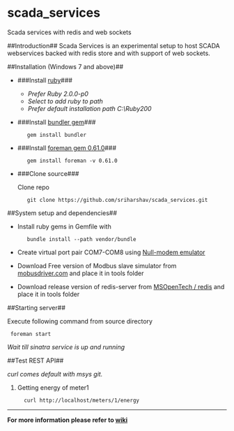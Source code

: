 scada_services
==============

Scada services with redis and web sockets

##Introduction##
Scada Services is an experimental setup to host SCADA webservices backed with redis store and with support of web sockets.

##Installation (Windows 7 and above)##

- ###Install [ruby](http://rubyinstaller.org/downloads/)###

	- *Prefer Ruby 2.0.0-p0*
	- *Select to add ruby to path*
	- *Prefer default installation path C:\Ruby200*    

- ###Install [bundler gem](https://rubygems.org/gems/bundler)###

		 gem install bundler
	
- ###Install [foreman gem 0.61.0](https://rubygems.org/gems/foreman/versions/0.61.0)###
	
		 gem install foreman -v 0.61.0
	
- ###Clone source###

	Clone repo
	
		 git clone https://github.com/sriharshav/scada_services.git
	
##System setup and dependencies##

- Install ruby gems in Gemfile with 
    
		 bundle install --path vendor/bundle

- Create virtual port pair COM7-COM8 using [Null-modem emulator](http://com0com.sourceforge.net/)
-	Download Free version of Modbus slave simulator from [mobusdriver.com](http://mobusdriver.com) and place it in tools folder
- Download release version of redis-server from [MSOpenTech / redis](https://github.com/MSOpenTech/redis/tree/2.6/bin/release)  and place it in tools folder

##Starting server##

Execute following command from source directory

	 foreman start

*Wait till sinatra service is up and running*

##Test REST API##

*curl comes default with msys git.*

1. Getting energy of meter1

		 curl http://localhost/meters/1/energy

----

**For more information please refer to [wiki](https://github.com/sriharshav/scada_services/wiki)**

